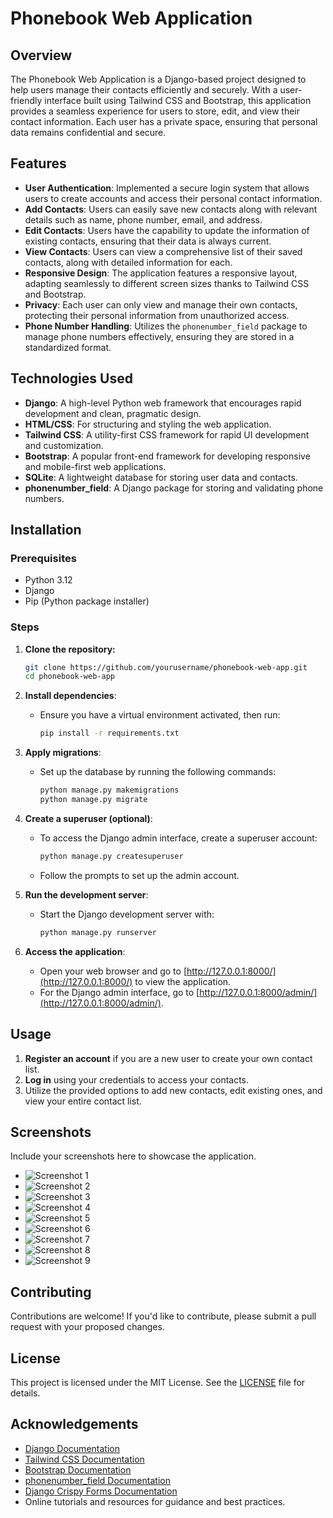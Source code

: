 # Phonebook Web Application

## Overview

The Phonebook Web Application is a Django-based project designed to help users manage their contacts efficiently and securely. With a user-friendly interface built using Tailwind CSS and Bootstrap, this application provides a seamless experience for users to store, edit, and view their contact information. Each user has a private space, ensuring that personal data remains confidential and secure.

## Features

- **User Authentication**: Implemented a secure login system that allows users to create accounts and access their personal contact information.
- **Add Contacts**: Users can easily save new contacts along with relevant details such as name, phone number, email, and address.
- **Edit Contacts**: Users have the capability to update the information of existing contacts, ensuring that their data is always current.
- **View Contacts**: Users can view a comprehensive list of their saved contacts, along with detailed information for each.
- **Responsive Design**: The application features a responsive layout, adapting seamlessly to different screen sizes thanks to Tailwind CSS and Bootstrap.
- **Privacy**: Each user can only view and manage their own contacts, protecting their personal information from unauthorized access.
- **Phone Number Handling**: Utilizes the `phonenumber_field` package to manage phone numbers effectively, ensuring they are stored in a standardized format.

## Technologies Used

- **Django**: A high-level Python web framework that encourages rapid development and clean, pragmatic design.
- **HTML/CSS**: For structuring and styling the web application.
- **Tailwind CSS**: A utility-first CSS framework for rapid UI development and customization.
- **Bootstrap**: A popular front-end framework for developing responsive and mobile-first web applications.
- **SQLite**: A lightweight database for storing user data and contacts.
- **phonenumber_field**: A Django package for storing and validating phone numbers.

## Installation

### Prerequisites

- Python 3.12
- Django
- Pip (Python package installer)

### Steps

1. **Clone the repository:**

   ```bash
   git clone https://github.com/yourusername/phonebook-web-app.git
   cd phonebook-web-app


2. **Install dependencies**:
   - Ensure you have a virtual environment activated, then run:
     ```bash
     pip install -r requirements.txt
     ```

3. **Apply migrations**:
   - Set up the database by running the following commands:
     ```bash
     python manage.py makemigrations
     python manage.py migrate
     ```

4. **Create a superuser (optional)**:
   - To access the Django admin interface, create a superuser account:
     ```bash
     python manage.py createsuperuser
     ```
   - Follow the prompts to set up the admin account.

5. **Run the development server**:
   - Start the Django development server with:
     ```bash
     python manage.py runserver
     ```

6. **Access the application**:
   - Open your web browser and go to [http://127.0.0.1:8000/](http://127.0.0.1:8000/) to view the application.
   - For the Django admin interface, go to [http://127.0.0.1:8000/admin/](http://127.0.0.1:8000/admin/).


## Usage

1. **Register an account** if you are a new user to create your own contact list.
2. **Log in** using your credentials to access your contacts.
3. Utilize the provided options to add new contacts, edit existing ones, and view your entire contact list.

## Screenshots

Include your screenshots here to showcase the application.

- ![Screenshot 1](screenshots/1.png)
- ![Screenshot 2](screenshots/2.png)
- ![Screenshot 3](screenshots/3.png)
- ![Screenshot 4](screenshots/4.png)
- ![Screenshot 5](screenshots/5.png)
- ![Screenshot 6](screenshots/6.png)
- ![Screenshot 7](screenshots/7.png)
- ![Screenshot 8](screenshots/8.png)
- ![Screenshot 9](screenshots/9.png)

## Contributing

Contributions are welcome! If you'd like to contribute, please submit a pull request with your proposed changes.

## License

This project is licensed under the MIT License. See the [LICENSE](LICENSE) file for details.

## Acknowledgements

- [Django Documentation](https://docs.djangoproject.com/en/stable/)
- [Tailwind CSS Documentation](https://tailwindcss.com/docs)
- [Bootstrap Documentation](https://getbootstrap.com/docs/)
- [phonenumber_field Documentation](https://github.com/stefanstoeckl/django-phonenumber-field)
- [Django Crispy Forms Documentation](https://django-crispy-forms.readthedocs.io/en/latest/)
- Online tutorials and resources for guidance and best practices.
